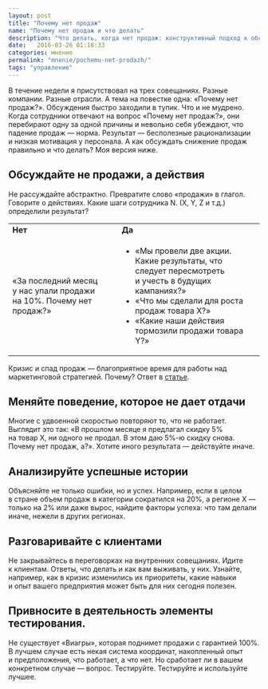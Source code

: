 ```yaml
---
layout: post
title: "Почему нет продаж"
name: "Почему нет продаж и что делать"
description: "Что делать, когда нет продаж: конструктивный подход к обсуждению падения продаж"
date:   2016-03-26 01:18:33 
categories: мнение
permalink: "mnenie/pochemu-net-prodazh/"
tags: "управление"
---
```




<p>В&nbsp;течение недели я&nbsp;присутствовал на&nbsp;трех совещаниях. Разные компании. Разные отрасли. А&nbsp;тема на&nbsp;повестке одна: «Почему нет продаж?». Обсуждения быстро заходили в&nbsp;тупик. Что и&nbsp;не&nbsp;мудрено. Когда сотрудники отвечают на&nbsp;вопрос «Почему нет продаж?», они перебирают одну за&nbsp;одной причины и&nbsp;невольно себя убеждают, что падение продаж&nbsp;— норма. Результат&nbsp;— бесполезные рационализации и&nbsp;низкая мотивация у&nbsp;персонала. А&nbsp;как обсуждать снижение продаж правильно и&nbsp;что делать? Моя версия ниже. </p>




<h2>Обсуждайте не&nbsp;продажи, а&nbsp;действия </h2>
<div class="with-side">
<p>Не&nbsp;рассуждайте абстрактно. Превратите слово «продажи» в&nbsp;глагол. Говорите о&nbsp;действиях. Какие шаги сотрудника N. (X, Y, Z&nbsp;и&nbsp;т.д.) определили результат? </p>


<table >
<tbody>
<tr  class="Gainsboro">
<td  ><strong>Нет</strong></td>
<td  ><strong>Да</strong></td>
</tr>
<tr>
<td  >«За&nbsp;последний месяц у&nbsp;нас упали продажи на&nbsp;10%. Почему нет продаж?»</td>
<td  ><ul> 
	<li>«Мы&nbsp;провели две акции. Какие результаты, что следует пересмотреть и&nbsp;учесть в&nbsp;будущих кампаниях?»</li>
	<li>«Что мы&nbsp;сделали для роста продаж товара Х?»</li>
	<li>«Какие наши действия тормозили продажи товара Y?»</li>
	</ul></td>
</tr>
</tbody>
</table>

<div class="side">
Кризис и&nbsp;спад продаж&nbsp;— благоприятное время для работы над маркетинговой стратегией. Почему? Ответ в&nbsp;<a href="/mnenie/vremya-dlya-strategii/">статье</a>.</div>
</div>



<h2>Меняйте поведение, которое не&nbsp;дает отдачи</h2>
<p>Многие с&nbsp;удвоенной скоростью повторяют&nbsp;то, что не&nbsp;работает. Выглядит это так: «В&nbsp;прошлом месяце я&nbsp;предлагал скидку&nbsp;5% на&nbsp;товар&nbsp;Х, ни&nbsp;одного не&nbsp;продал. В&nbsp;этом даю 5%-ю скидку снова. Почему нет продаж, а?». Хотите иного результата&nbsp;— действуйте иначе. </p>
<h2>Анализируйте успешные истории</h2>
<p>Объясняйте не&nbsp;только ошибки, но&nbsp;и&nbsp;успех. Например, если в&nbsp;целом в&nbsp;стране объем продаж в&nbsp;категории сократился на&nbsp;20%, а&nbsp;регионе Х&nbsp;— только на&nbsp;2% или даже вырос, найдите факторы успеха: что там делали иначе, нежели в&nbsp;других регионах.</p>
<h2>Разговаривайте с&nbsp;клиентами </h2>
<p>Не&nbsp;закрывайтесь в&nbsp;переговорках на&nbsp;внутренних совещаниях. Идите к&nbsp;клиентам. Ответы, что делать и&nbsp;как вам выживать, у&nbsp;них. Узнайте, например, как в&nbsp;кризис изменились их&nbsp;приоритеты, какие навыки и&nbsp;опыт вашего предприятия может быть для них сегодня полезен. </p>
<h2>Привносите в&nbsp;деятельность элементы тестирования.</h2>
<p>Не&nbsp;существует «Виагры», которая поднимет продажи с&nbsp;гарантией 100%. В&nbsp;лучшем случае есть некая система координат, накопленный опыт и&nbsp;предположения, что работает, а&nbsp;что нет. Но&nbsp;сработает&nbsp;ли в&nbsp;вашем конкретном случае&nbsp;— вопрос. Тестируйте. Тестируйте и&nbsp;используйте лучшее. </p>